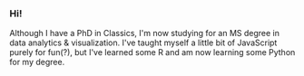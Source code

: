 ### Hi!

Although I have a PhD in Classics, I'm now studying for an MS degree in data analytics & visualization. I've taught myself a little bit of JavaScript purely for fun(?), but I've learned some R and am now learning some Python for my degree.



<!--
**dkrasne/dkrasne** is a ✨ _special_ ✨ repository because its `README.md` (this file) appears on your GitHub profile.

Here are some ideas to get you started:

- 🔭 I’m currently working on ...
- 🌱 I’m currently learning ...
- 👯 I’m looking to collaborate on ...
- 🤔 I’m looking for help with ...
- 💬 Ask me about ...
- 📫 How to reach me: ...
- 😄 Pronouns: ...
- ⚡ Fun fact: ...
-->
